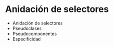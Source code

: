 # Anidación de selectores

* Anidación de selectores
* Pseudoclases
* Pseudocomponentes
* Especificidad
